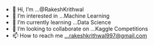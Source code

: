 - 👋 Hi, I’m ...@RakeshKrithwal
- 👀 I’m interested in ...Machine Learning
- 🌱 I’m currently learning ...Data Science
- 💞️ I’m looking to collaborate on ...Kaggle Competitions
- 📫 How to reach me ...rakeshkrithwal997@gmail.com

<!---
RakeshKrithwal/RakeshKrithwal is a ✨ special ✨ repository because its `README.md` (this file) appears on your GitHub profile.
You can click the Preview link to take a look at your changes.
--->
